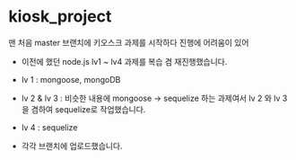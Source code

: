 # kiosk_project
맨 처음 master 브랜치에 키오스크 과제를 시작하다 진행에 어려움이 있어

+ 이전에 했던 node.js lv1 ~ lv4 과제를 복습 겸 재진행했습니다.

+ lv 1 : mongoose, mongoDB
+ lv 2 & lv 3 : 비슷한 내용에 mongoose -> sequelize 하는 과제여서 lv 2 와 lv 3을 겸하여 sequelize로 작업했습니다.
+ lv 4 : sequelize

+ 각각 브랜치에 업로드했습니다.
